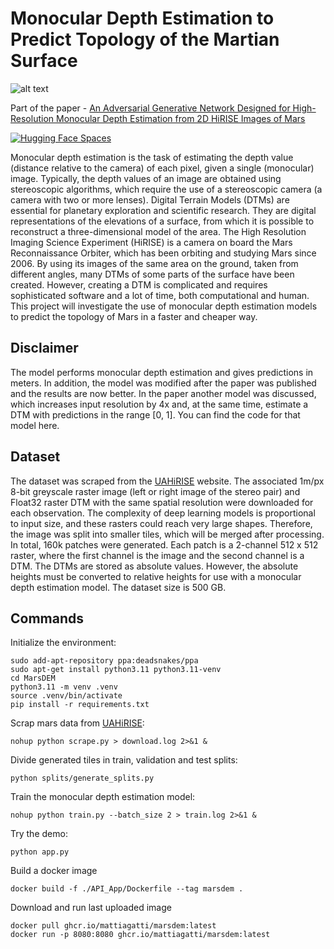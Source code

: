 # Monocular Depth Estimation to Predict Topology of the Martian Surface

![alt text](https://www.ox.ac.uk/sites/files/oxford/styles/ow_medium_feature/s3/field/field_image_main/Banner%20image%20resized.jpg?itok=Zp2eLA3N)

Part of the paper - [An Adversarial Generative Network Designed for High-Resolution Monocular Depth Estimation from 2D HiRISE Images of Mars](https://www.mdpi.com/2072-4292/14/18/4619)

[![Hugging Face Spaces](https://img.shields.io/badge/%F0%9F%A4%97%20Hugging%20Face-Spaces-blue)](https://huggingface.co/spaces/mattiagatti/mars_dtm_estimation)

Monocular depth estimation is the task of estimating the depth value (distance relative to the camera) of each pixel, given a single (monocular) image. Typically, the depth values of an image are obtained using stereoscopic algorithms, which require the use of a stereoscopic camera (a camera with two or more lenses). Digital Terrain Models (DTMs) are essential for planetary exploration and scientific research. They are digital representations of the elevations of a surface, from which it is possible to reconstruct a three-dimensional model of the area. The High Resolution Imaging Science Experiment (HiRISE) is a camera on board the Mars Reconnaissance Orbiter, which has been orbiting and studying Mars since 2006. By using its images of the same area on the ground, taken from different angles, many DTMs of some parts of the surface have been created. However, creating a DTM is complicated and requires sophisticated software and a lot of time, both computational and human. This project will investigate the use of monocular depth estimation models to predict the topology of Mars in a faster and cheaper way.

## Disclaimer
The model performs monocular depth estimation and gives predictions in meters. In addition, the model was modified after the paper was published and the results are now better. In the paper another model was discussed, which increases input resolution by 4x and, at the same time, estimate a DTM with predictions in the range [0, 1]. You can find the code for that model here.

## Dataset
The dataset was scraped from the [UAHiRISE](https://https://www.uahirise.org/) website. The associated 1m/px 8-bit greyscale raster image (left or right image of the stereo pair) and Float32 raster DTM with the same spatial resolution were downloaded for each observation. The complexity of deep learning models is proportional to input size, and these rasters could reach very large shapes. Therefore, the image was split into smaller tiles, which will be merged after processing. In total, 160k patches were generated. Each patch is a 2-channel 512 x 512 raster, where the first channel is the image and the second channel is a DTM. The DTMs are stored as absolute values. However, the absolute heights must be converted to relative heights for use with a monocular depth estimation model. The dataset size is 500 GB.

## Commands

Initialize the environment:
``` console
sudo add-apt-repository ppa:deadsnakes/ppa
sudo apt-get install python3.11 python3.11-venv
cd MarsDEM
python3.11 -m venv .venv
source .venv/bin/activate
pip install -r requirements.txt
```

Scrap mars data from [UAHiRISE](https://https://www.uahirise.org/):
``` console
nohup python scrape.py > download.log 2>&1 &
```

Divide generated tiles in train, validation and test splits:
``` console
python splits/generate_splits.py
```

Train the monocular depth estimation model:
``` console
nohup python train.py --batch_size 2 > train.log 2>&1 &
```

Try the demo:
``` console
python app.py
```

Build a docker image
``` console
docker build -f ./API_App/Dockerfile --tag marsdem .
```

Download and run last uploaded image
``` console
docker pull ghcr.io/mattiagatti/marsdem:latest
docker run -p 8080:8080 ghcr.io/mattiagatti/marsdem:latest
```
